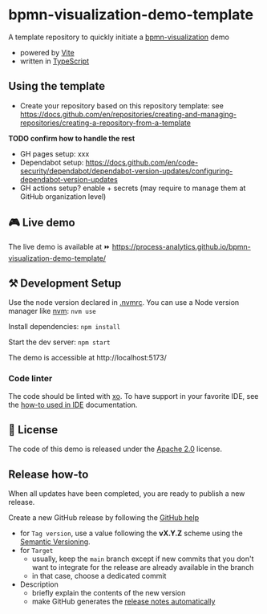 # bpmn-visualization-demo-template

A template repository to quickly initiate a [bpmn-visualization](https://github.com/process-analytics/bpmn-visualization-js) demo
- powered by [Vite](https://vitejs.dev/)
- written in [TypeScript](https://www.typescriptlang.org/)


## Using the template

- Create your repository based on this repository template: see https://docs.github.com/en/repositories/creating-and-managing-repositories/creating-a-repository-from-a-template

**TODO confirm how to handle the rest**
- GH pages setup: xxx
- Dependabot setup: https://docs.github.com/en/code-security/dependabot/dependabot-version-updates/configuring-dependabot-version-updates
- GH actions setup? enable + secrets (may require to manage them at GitHub organization level)


## 🎮 Live demo

<!--
TODO: this is the url of the template repository. Change the url to match the URL of the actual repository.
-->
The live demo is available at ⏩ https://process-analytics.github.io/bpmn-visualization-demo-template/


## ⚒️ Development Setup

Use the node version declared in [.nvmrc](.nvmrc). You can use a Node version manager like [nvm](https://github.com/nvm-sh/nvm): `nvm use`

Install dependencies: `npm install`

Start the dev server: `npm start`

The demo is accessible at http://localhost:5173/

### Code linter

The code should be linted with [xo](https://github.com/xojs/xo). To have support in your favorite IDE, see the [how-to used in IDE](https://github.com/xojs/xo#editor-plugins) documentation. 


## 📃 License

The code of this demo is released under the [Apache 2.0](LICENSE) license.


## Release how-to

When all updates have been completed, you are ready to publish a new release.

Create a new GitHub release by following the [GitHub help](https://help.github.com/en/github/administering-a-repository/managing-releases-in-a-repository#creating-a-release)
- for `Tag version`, use a value following the **vX.Y.Z** scheme using the [Semantic Versioning](https://semver.org/).
- for `Target`
    - usually, keep the `main` branch except if new commits that you don't want to integrate for the release are already
      available in the branch
    - in that case, choose a dedicated commit
- Description
    - briefly explain the contents of the new version
    - make GitHub generates the [release notes automatically](https://docs.github.com/en/repositories/releasing-projects-on-github/automatically-generated-release-notes)
